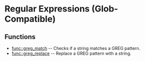 # Regular Expressions (Glob-Compatible)
## Functions
* [func::greg_match](greg/greg_match.sh.md) -- Checks if a string matches a GREG pattern.
* [func::greg_replace](greg/greg_replace.sh.md) -- Replace a GREG pattern with a string.
